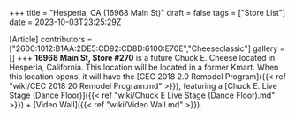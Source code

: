 +++
title = "Hesperia, CA (16968 Main St)"
draft = false
tags = ["Store List"]
date = 2023-10-03T23:25:29Z

[Article]
contributors = ["2600:1012:B1AA:2DE5:CD92:CD8D:6100:E70E","Cheeseclassic"]
gallery = []
+++
<b>16968 Main St, Store #270</b> is a future Chuck E. Cheese located in Hesperia,
California. This location will be located in a former Kmart. When this location opens, it will have the [CEC 2018 2.0 Remodel Program]({{< ref "wiki/CEC 2018 20 Remodel Program.md" >}}), featuring a [Chuck E. Live Stage (Dance Floor)]({{< ref "wiki/Chuck E Live Stage (Dance Floor).md" >}}) + [Video Wall]({{< ref "wiki/Video Wall.md" >}}).